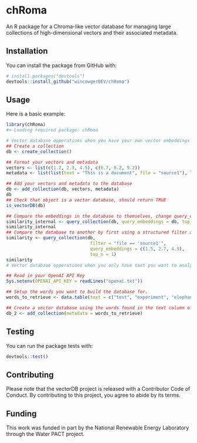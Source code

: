 # chRoma
An R package for a Chroma-like vector database for managing large collections of high-dimensional vectors and their associated metadata. 

## Installation

You can install the package from GitHub with:

```r
# install.packages("devtools")
devtools::install_github("wincowgerDEV/chRoma")
```

## Usage
Here is a basic example:

```r
library(chRoma)
#> Loading required package: chRoma

# Vector database opperations when you have your own vector embeddings ----
## Create a collection
db <- create_collection()

## Format your vectors and metadata
vectors <- list(c(1.2, 2.3, 4.5), c(6.7, 8.2, 9.2))
metadata <- list(list(text = "This is a document", file = "source1"), list(text = "This is another document", file = "source2"))

## Add your vectors and metadata to the database
db <- add_collection(db, vectors, metadata)
db
## Check that object is a vector database, should return TRUE
is_vectorDB(db)

## Compare the embeddings in the database to themselves, change query_embeddings if you want to use a different database.
similarity_internal <- query_collection(db, query_embeddings = db, top_n = 2)
similarity_internal
## Compare the database to another by first using a structured filter and then providing an embedding instead of a database and return the top 1. 
similarity <- query_collection(db,
                                filter = "file == 'source1'",
                                query_embeddings = c(1.5, 2.7, 4.9),
                                top_n = 1)
similarity
# Vector database opperations when you only have text you want to analyze ----

## Read in your OpenAI API Key
Sys.setenv(OPENAI_API_KEY = readLines("openai.txt"))

## Setup the words you want to build the database for. 
words_to_retrieve <- data.table(text = c("test", "experiment", "elephant"))

## Create a vector database using the words found in the text column of the metadata input. You'll notice we didn't specify a db, it created a new empty one by default. It also grabs the OPENAI_API_KEY you set previously so no need to call that again. 
db_2 <- add_collection(metadata = words_to_retrieve)

```
## Testing
You can run the package tests with:

```r
devtools::test()
```

## Contributing
Please note that the vectorDB project is released with a Contributor Code of Conduct. By contributing to this project, you agree to abide by its terms.

## Funding
This work was funded in part by the National Renewable Energy Laboratory through the Water PACT project. 
